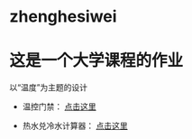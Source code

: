 # zhenghesiwei
# 这是一个大学课程的作业

以“温度”为主题的设计

* 温控门禁： [点击这里](https://16jdzhang.github.io/zhenghesiwei/menjin.html)

* 热水兑冷水计算器： [点击这里](https://16jdzhang.github.io/zhenghesiwei/jisuanqi.html)
